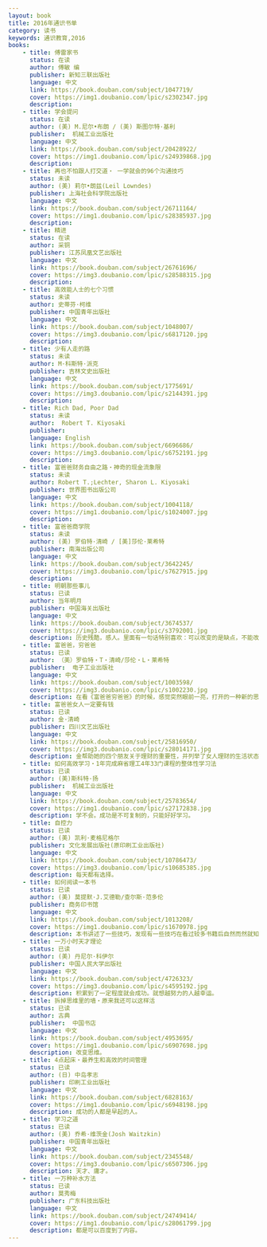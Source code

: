 ```yaml
---
layout: book
title: 2016年通识书单
category: 读书
keywords: 通识教育,2016
books:    
    - title: 傅雷家书
      status: 在读
      author: 傅敏 编
      publisher: 新知三联出版社
      language: 中文
      link: https://book.douban.com/subject/1047719/          
      cover: https://img1.doubanio.com/lpic/s2302347.jpg
      description:
    - title: 学会提问
      status: 在读
      author: (美) M.尼尔•布朗 / (美) 斯图尔特·基利
      publisher:  机械工业出版社
      language: 中文
      link: https://book.douban.com/subject/20428922/
      cover: https://img1.doubanio.com/lpic/s24939868.jpg
      description:
    - title: 再也不怕跟人打交道・ 一学就会的96个沟通技巧
      status: 未读
      author: (美) 莉尔•朗兹(Leil Lowndes)
      publisher: 上海社会科学院出版社
      language: 中文
      link: https://book.douban.com/subject/26711164/
      cover: https://img1.doubanio.com/lpic/s28385937.jpg
      description:
    - title: 精进
      status: 在读
      author: 采铜
      publisher: 江苏凤凰文艺出版社
      language: 中文
      link: https://book.douban.com/subject/26761696/
      cover: https://img3.doubanio.com/lpic/s28588315.jpg
      description:
    - title: 高效能人士的七个习惯
      status: 未读
      author: 史蒂芬·柯维
      publisher: 中国青年出版社
      language: 中文
      link: https://book.douban.com/subject/1048007/         
      cover: https://img3.doubanio.com/lpic/s6817120.jpg
      description:
    - title: 少有人走的路
      status: 未读
      author: M·科斯特·派克
      publisher: 吉林文史出版社
      language: 中文
      link: https://book.douban.com/subject/1775691/       
      cover: https://img3.doubanio.com/lpic/s2144391.jpg
      description:    
    - title: Rich Dad, Poor Dad
      status: 未读
      author:  Robert T. Kiyosaki
      publisher:
      language: English
      link: https://book.douban.com/subject/6696686/
      cover: https://img3.doubanio.com/lpic/s6752191.jpg
      description:
    - title: 富爸爸财务自由之路・神奇的现金流象限
      status: 未读
      author: Robert T.;Lechter, Sharon L. Kiyosaki
      publisher: 世界图书出版公司
      language: 中文
      link: https://book.douban.com/subject/1004118/
      cover: https://img1.doubanio.com/lpic/s1024007.jpg
      description:
    - title: 富爸爸商学院
      status: 未读
      author: (美) 罗伯特·清崎 / [美]莎伦·莱希特
      publisher: 南海出版公司
      language: 中文
      link: https://book.douban.com/subject/3642245/
      cover: https://img3.doubanio.com/lpic/s7627915.jpg
      description:
    - title: 明朝那些事儿
      status: 已读
      author: 当年明月
      publisher: 中国海关出版社
      language: 中文
      link: https://book.douban.com/subject/3674537/          
      cover: https://img3.doubanio.com/lpic/s3792001.jpg
      description: 历史残酷，感人。里面有一句话特别喜欢：可以改变的是缺点，不能改变的是弱点。
    - title: 富爸爸，穷爸爸
      status: 已读
      author: （美）罗伯特・T・清崎/莎伦・L・莱希特
      publisher:  电子工业出版社
      language: 中文
      link: https://book.douban.com/subject/1003598/  
      cover: https://img3.doubanio.com/lpic/s1002230.jpg
      description: 在看《富爸爸穷爸爸》的时候，感觉突然眼前一亮，打开的一种新的思考方式。
    - title: 富爸爸女人一定要有钱
      status: 已读
      author: 金·清崎
      publisher: 四川文艺出版社
      language: 中文
      link: https://book.douban.com/subject/25816950/          
      cover: https://img3.doubanio.com/lpic/s28014171.jpg
      description: 金帮助她的四个朋友关于理财的重要性，并列举了女人理财的生活状态。  （做事情要找志同道合的人，不相关的人总会在你耳边说这样不会成功...）
    - title: 如何高效学习・1年完成麻省理工4年33门课程的整体性学习法
      status: 已读
      author: (美)斯科特·扬
      publisher:  机械工业出版社
      language: 中文
      link: https://book.douban.com/subject/25783654/        
      cover: https://img1.doubanio.com/lpic/s27172838.jpg
      description: 学不会。成功是不可复制的，只能好好学习。
    - title: 自控力
      status: 已读
      author: (美) 凯利·麦格尼格尔
      publisher: 文化发展出版社(原印刷工业出版社)
      language: 中文
      link: https://book.douban.com/subject/10786473/      
      cover: https://img3.doubanio.com/lpic/s10685385.jpg
      description: 每天都有选择。
    - title: 如何阅读一本书
      status: 已读
      author: (美) 莫提默·J.艾德勒/查尔斯·范多伦
      publisher: 商务印书馆
      language: 中文
      link: https://book.douban.com/subject/1013208/     
      cover: https://img1.doubanio.com/lpic/s1670978.jpg
      description: 本书讲述了一些技巧，发现有一些技巧在看过较多书籍后自然而然就知道了。所以学习是一个积累的过程。
    - title: 一万小时天才理论
      status: 已读
      author: (美) 丹尼尔·科伊尔
      publisher: 中国人民大学出版社
      language: 中文
      link: https://book.douban.com/subject/4726323/     
      cover: https://img3.doubanio.com/lpic/s4595192.jpg
      description: 积累到了一定程度就会成功。就想越努力的人越幸运。
    - title: 拆掉思维里的墙・原来我还可以这样活
      status: 已读
      author: 古典
      publisher:  中国书店
      language: 中文
      link: https://book.douban.com/subject/4953695/
      cover: https://img1.doubanio.com/lpic/s6907698.jpg
      description: 改变思维。
    - title: 4点起床・最养生和高效的时间管理
      status: 已读
      author: (日) 中岛孝志
      publisher: 印刷工业出版社
      language: 中文
      link: https://book.douban.com/subject/6828163/   
      cover: https://img1.doubanio.com/lpic/s6948198.jpg
      description: 成功的人都是早起的人。
    - title: 学习之道
      status: 已读
      author: (美) 乔希·维茨金(Josh Waitzkin)
      publisher: 中国青年出版社
      language: 中文
      link: https://book.douban.com/subject/2345548/    
      cover: https://img3.doubanio.com/lpic/s6507306.jpg
      description: 天才、庸才。
    - title: 一万种补水方法
      status: 已读
      author: 莫秀梅
      publisher: 广东科技出版社
      language: 中文
      link: https://book.douban.com/subject/24749414/
      cover: https://img1.doubanio.com/lpic/s28061799.jpg
      description: 都是可以百度到了内容。
---
```

